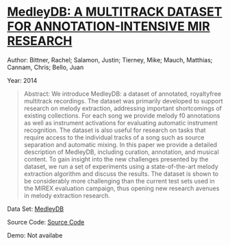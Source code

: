 #  [MedleyDB: A MULTITRACK DATASET FOR ANNOTATION-INTENSIVE MIR RESEARCH](http://www.terasoft.com.tw/conf/ismir2014/proceedings/T028_322_Paper.pdf)
Author: Bittner, Rachel; Salamon, Justin; Tierney, Mike; Mauch, Matthias; Cannam, Chris; Bello, Juan

Year: 2014
>Abstract: We introduce MedleyDB: a dataset of annotated, royaltyfree multitrack recordings. The dataset was primarily developed to support research on melody extraction, addressing important shortcomings of existing collections. For each song we provide melody f0 annotations as well as instrument activations for evaluating automatic instrument recognition. The dataset is also useful for research on tasks that require access to the individual tracks of a song such as source separation and automatic mixing. In this paper we provide a detailed description of MedleyDB, including curation, annotation, and musical content. To gain insight into the new challenges presented by the dataset, we run a set of experiments using a state-of-the-art melody extraction algorithm and discuss the results. The dataset is shown to be considerably more challenging than the current test sets used in the MIREX evaluation campaign, thus opening new research avenues in melody extraction research.

Data Set: [MedleyDB](https://medleydb.weebly.com/)

Source Code: [Source Code](https://github.com/marl/medleydb)

Demo: Not availabe

